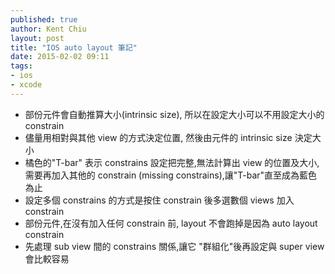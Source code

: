```yaml
---
published: true
author: Kent Chiu
layout: post
title: "IOS auto layout 筆記"
date: 2015-02-02 09:11
tags: 
- ios
- xcode
---
```


- 部份元件會自動推算大小(intrinsic size), 所以在設定大小可以不用設定大小的 constrain
- 儘量用相對與其他 view 的方式決定位置, 然後由元件的 intrinsic size 決定大小
- 橘色的"T-bar" 表示 constrains 設定把完整,無法計算出 view 的位置及大小,需要再加入其他的 constrain (missing constrains),讓"T-bar"直至成為藍色為止
- 設定多個 constrains 的方式是按住 constrain 後多選數個 views 加入 constrain
- 部份元件,在沒有加入任何 constrain 前, layout 不會跑掉是因為 auto layout constrain 
- 先處理 sub view 間的 constrains 關係,讓它 "群組化"後再設定與 super view 會比較容易

